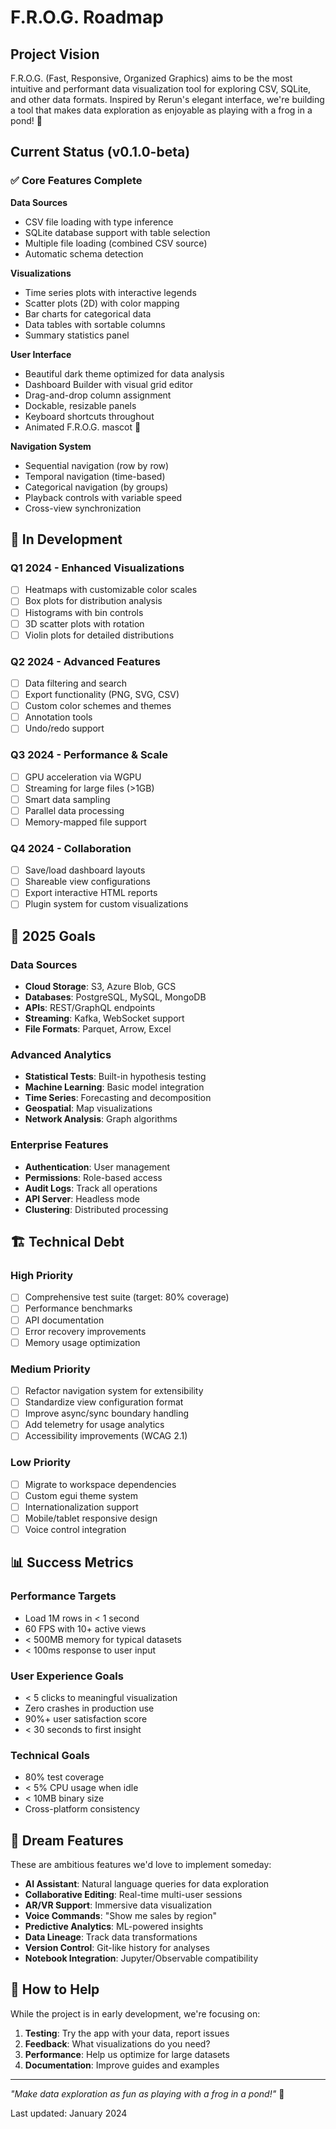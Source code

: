 # F.R.O.G. Roadmap

## Project Vision

F.R.O.G. (Fast, Responsive, Organized Graphics) aims to be the most intuitive and performant data visualization tool for exploring CSV, SQLite, and other data formats. Inspired by Rerun's elegant interface, we're building a tool that makes data exploration as enjoyable as playing with a frog in a pond! 🐸

## Current Status (v0.1.0-beta)

### ✅ Core Features Complete

**Data Sources**
- CSV file loading with type inference
- SQLite database support with table selection
- Multiple file loading (combined CSV source)
- Automatic schema detection

**Visualizations**
- Time series plots with interactive legends
- Scatter plots (2D) with color mapping
- Bar charts for categorical data
- Data tables with sortable columns
- Summary statistics panel

**User Interface**
- Beautiful dark theme optimized for data analysis
- Dashboard Builder with visual grid editor
- Drag-and-drop column assignment
- Dockable, resizable panels
- Keyboard shortcuts throughout
- Animated F.R.O.G. mascot 🐸

**Navigation System**
- Sequential navigation (row by row)
- Temporal navigation (time-based)
- Categorical navigation (by groups)
- Playback controls with variable speed
- Cross-view synchronization

## 🚧 In Development

### Q1 2024 - Enhanced Visualizations
- [ ] Heatmaps with customizable color scales
- [ ] Box plots for distribution analysis
- [ ] Histograms with bin controls
- [ ] 3D scatter plots with rotation
- [ ] Violin plots for detailed distributions

### Q2 2024 - Advanced Features
- [ ] Data filtering and search
- [ ] Export functionality (PNG, SVG, CSV)
- [ ] Custom color schemes and themes
- [ ] Annotation tools
- [ ] Undo/redo support

### Q3 2024 - Performance & Scale
- [ ] GPU acceleration via WGPU
- [ ] Streaming for large files (>1GB)
- [ ] Smart data sampling
- [ ] Parallel data processing
- [ ] Memory-mapped file support

### Q4 2024 - Collaboration
- [ ] Save/load dashboard layouts
- [ ] Shareable view configurations
- [ ] Export interactive HTML reports
- [ ] Plugin system for custom visualizations

## 🎯 2025 Goals

### Data Sources
- **Cloud Storage**: S3, Azure Blob, GCS
- **Databases**: PostgreSQL, MySQL, MongoDB
- **APIs**: REST/GraphQL endpoints
- **Streaming**: Kafka, WebSocket support
- **File Formats**: Parquet, Arrow, Excel

### Advanced Analytics
- **Statistical Tests**: Built-in hypothesis testing
- **Machine Learning**: Basic model integration
- **Time Series**: Forecasting and decomposition
- **Geospatial**: Map visualizations
- **Network Analysis**: Graph algorithms

### Enterprise Features
- **Authentication**: User management
- **Permissions**: Role-based access
- **Audit Logs**: Track all operations
- **API Server**: Headless mode
- **Clustering**: Distributed processing

## 🏗️ Technical Debt

### High Priority
- [ ] Comprehensive test suite (target: 80% coverage)
- [ ] Performance benchmarks
- [ ] API documentation
- [ ] Error recovery improvements
- [ ] Memory usage optimization

### Medium Priority
- [ ] Refactor navigation system for extensibility
- [ ] Standardize view configuration format
- [ ] Improve async/sync boundary handling
- [ ] Add telemetry for usage analytics
- [ ] Accessibility improvements (WCAG 2.1)

### Low Priority
- [ ] Migrate to workspace dependencies
- [ ] Custom egui theme system
- [ ] Internationalization support
- [ ] Mobile/tablet responsive design
- [ ] Voice control integration

## 📊 Success Metrics

### Performance Targets
- Load 1M rows in < 1 second
- 60 FPS with 10+ active views
- < 500MB memory for typical datasets
- < 100ms response to user input

### User Experience Goals
- < 5 clicks to meaningful visualization
- Zero crashes in production use
- 90%+ user satisfaction score
- < 30 seconds to first insight

### Technical Goals
- 80% test coverage
- < 5% CPU usage when idle
- < 10MB binary size
- Cross-platform consistency

## 🌟 Dream Features

These are ambitious features we'd love to implement someday:

- **AI Assistant**: Natural language queries for data exploration
- **Collaborative Editing**: Real-time multi-user sessions
- **AR/VR Support**: Immersive data visualization
- **Voice Commands**: "Show me sales by region"
- **Predictive Analytics**: ML-powered insights
- **Data Lineage**: Track data transformations
- **Version Control**: Git-like history for analyses
- **Notebook Integration**: Jupyter/Observable compatibility

## 🤝 How to Help

While the project is in early development, we're focusing on:

1. **Testing**: Try the app with your data, report issues
2. **Feedback**: What visualizations do you need?
3. **Performance**: Help us optimize for large datasets
4. **Documentation**: Improve guides and examples

---

*"Make data exploration as fun as playing with a frog in a pond!"* 🐸

Last updated: January 2024 